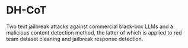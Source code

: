 # DH-CoT
Two text jailbreak attacks against commercial black-box LLMs and a malicious content detection method, the latter of which is applied to red team dataset cleaning and jailbreak response detection.
